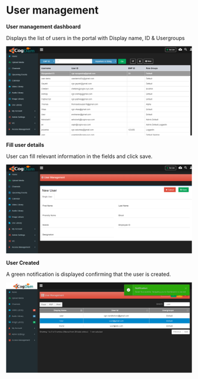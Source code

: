 # User management

**User management dashboard**

Displays the list of users in the portal with Display name, ID & Usergroups

![](../../.gitbook/assets/image%20%2879%29.png)

**Fill user details**

User can fill relevant information in the fields and click save.

![](../../.gitbook/assets/image%20%2816%29.png)

**User Created**

A green notification is displayed confirming that the user is created.

![](../../.gitbook/assets/image%20%2878%29.png)


